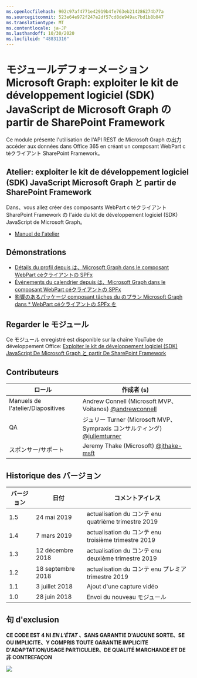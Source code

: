 ```yaml
---
ms.openlocfilehash: 902c97af4771e42919b4fe763eb214286274b77a
ms.sourcegitcommit: 523e64e972f247e2df57cd8de949ac7bd1b8b047
ms.translationtype: MT
ms.contentlocale: ja-JP
ms.lasthandoff: 10/30/2020
ms.locfileid: "48831316"
---
```

# <a name="module-de-formationmicrosoftgraph-exploiter-le-kit-de-dveloppement-logiciel-sdk-javascript-de-microsoftgraph--partir-de-sharepoint-framework"></a>モジュールデフォーメーション Microsoft Graph: exploiter le kit de développement logiciel (SDK) JavaScript de Microsoft Graph の partir de SharePoint Framework

Ce module présente l'utilisation de l'API REST de Microsoft Graph の出力 accéder aux données dans Office 365 en créant un composant WebPart c téクライアント SharePoint Framework。

## <a name="atelier--exploiter-le-kit-de-dveloppement-logiciel-sdk-javascript-de-microsoftgraph--partir-de-sharepoint-framework"></a>Atelier: exploiter le kit de développement logiciel (SDK) JavaScript Microsoft Graph と partir de SharePoint Framework

Dans、vous allez créer des composants WebPart c téクライアント SharePoint Framework の l'aide du kit de développement logiciel (SDK) JavaScript de Microsoft Graph。

- [Manuel de l'atelier](./Lab.md)

## <a name="dmonstrations"></a>Démonstrations

- [Détails du profil depuis は、Microsoft Graph dans le composant WebPart céクライアントの SPFx](./Demos/01-personal-info)
- [Événements du calendrier depuis は、Microsoft Graph dans le composant WebPart céクライアントの SPFx](./Demos/02-events)
- [影響のあるパッケージ composant tâches du のプラン Microsoft Graph dans * WebPart céクライアントの SPFx を](./Demos/03-tasks)

## <a name="regarder-le-module"></a>Regarder le モジュール

Ce モジュール enregistré est disponible sur la chaîne YouTube de développement Office: [Exploiter le kit de développement logiciel (SDK) JavaScript De Microsoft Graph と partir De SharePoint Framework](https://www.youtube.com/watch?v=U1JrBwP3vc8)

## <a name="contributeurs"></a>Contributeurs

| ロール | 作成者 (s) |
| -------------------- | --------------------------------------------------------------------------------------------- |
| Manuels de l'atelier/Diapositives | Andrew Connell (Microsoft MVP、Voitanos) [@andrewconnell](//github.com/andrewconnell) |
| QA | ジュリー Turner (Microsoft MVP、Sympraxis コンサルティング) [@juliemturner](//github.com/juliemturner) |
| スポンサー/サポート | Jeremy Thake (Microsoft) [@jthake-msft](//github.com/jthake-msft) |

## <a name="historique-des-versions"></a>Historique des バージョン

| バージョン | 日付 | コメントアイレス |
| ------- | ------------------ | ---------------------- |
| 1.5 | 24 mai 2019 | actualisation du コンテ enu quatrième trimestre 2019 |
| 1.4 | 7 mars 2019 | actualisation du コンテ enu troisième trimestre 2019 |
| 1.3 | 12 décembre 2018 | actualisation du コンテ enu deuxième trimestre 2019 |
| 1.2 | 18 septembre 2018 | actualisation du コンテ enu プレミア trimestre 2019 |
| 1.1 | 3 juillet 2018 | Ajout d'une capture vidéo |
| 1.0 | 28 juin 2018 | Envoi du nouveau モジュール |

## <a name="clause-dexclusion"></a>句 d'exclusion

**CE CODE EST 4 NI _EN L'ÉTAT_ 、SANS GARANTIE D'AUCUNE SORTE、SE OU IMPLICITE、Y COMPRIS TOUTE GARANTIE IMPLICITE D'ADAPTATION/USAGE PARTICULIER、DE QUALITÉ MARCHANDE ET DE 非 CONTREFAÇON**

<img src="https://telemetry.sharepointpnp.com/msgraph-training-spfx" />
